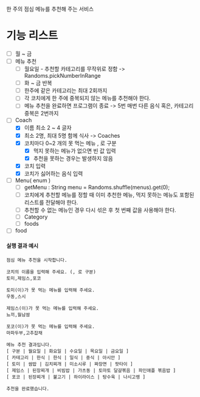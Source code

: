 한 주의 점심 메뉴를 추천해 주는 서비스

# 기능 리스트

- [ ] 월 ~ 금
- [ ] 메뉴 추천
	- [ ] 월요일 - 추천할 카테고리를 무작위로 정함 -> Randoms.pickNumberInRange
	- [ ] 화 ~ 금 반복
	- [ ] 한주에 같은 카테고리는 최대 2회까지
	- [ ] 각 코치에게 한 주에 중복되지 않는 메뉴를 추천해야 한다.
	- [ ] 메뉴 추천을 완료하면 프로그램이 종료 -> 5번 매번 다른 음식 혹은, 카테고리 중복은 2번까지
- [ ] Coach
	- [x] 이름 최소 2 ~ 4 글자
	- [x] 최소 2명, 최대 5명 함께 식사  -> Coaches
	- [x] 코치마다 0~2 개의 못 먹는 메뉴 , 로 구분
		- [x] 먹지 못하는 메뉴가 없으면 빈 값 입력
		- [x] 추천을 못하는 경우는 발생하지 않음
	- [x] 코치 입력
	- [x] 코치가 싫어하는 음식 입력
- [ ] Menu( enum )
	- [ ] getMenu : String menu = Randoms.shuffle(menus).get(0);
	- [ ] 코치에게 추천할 메뉴를 정할 때 이미 추천한 메뉴, 먹지 못하는 메뉴도 포함된 리스트를 전달해야 한다.
	- [ ] 추천할 수 없는 메뉴인 경우 다시 섞은 후 첫 번째 값을 사용해야 한다.
	- [ ] Category
	- [ ] foods
- [ ] food

#### 실행 결과 예시

```
점심 메뉴 추천을 시작합니다.

코치의 이름을 입력해 주세요. (, 로 구분)
토미,제임스,포코

토미(이)가 못 먹는 메뉴를 입력해 주세요.
우동,스시

제임스(이)가 못 먹는 메뉴를 입력해 주세요.
뇨끼,월남쌈

포코(이)가 못 먹는 메뉴를 입력해 주세요.
마파두부,고추잡채

메뉴 추천 결과입니다.
[ 구분 | 월요일 | 화요일 | 수요일 | 목요일 | 금요일 ]
[ 카테고리 | 한식 | 한식 | 일식 | 중식 | 아시안 ]
[ 토미 | 쌈밥 | 김치찌개 | 미소시루 | 짜장면 | 팟타이 ]
[ 제임스 | 된장찌개 | 비빔밥 | 가츠동 | 토마토 달걀볶음 | 파인애플 볶음밥 ]
[ 포코 | 된장찌개 | 불고기 | 하이라이스 | 탕수육 | 나시고렝 ]

추천을 완료했습니다.
```